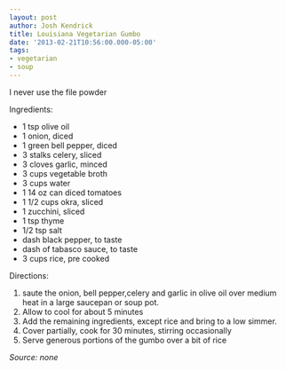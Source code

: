 ```yaml
---
layout: post
author: Josh Kendrick
title: Louisiana Vegetarian Gumbo
date: '2013-02-21T10:56:00.000-05:00'
tags:
- vegetarian
- soup
---
```


I never use the file powder

Ingredients:
* 1 tsp olive oil
* 1 onion, diced
* 1 green bell pepper, diced
* 3 stalks celery, sliced
* 3 cloves garlic, minced
* 3 cups vegetable broth
* 3 cups water
* 1 14 oz can diced tomatoes
* 1 1/2 cups okra, sliced
* 1 zucchini, sliced
* 1 tsp thyme
* 1/2 tsp salt
* dash black pepper, to taste
* dash of tabasco sauce, to taste
* 3 cups rice, pre cooked

Directions:
1. saute the onion, bell pepper,celery and garlic in olive oil over medium heat in a large saucepan or soup pot.
2. Allow to cool for about 5 minutes
3. Add the remaining ingredients, except rice and bring to a low simmer.
4. Cover partially, cook for 30 minutes, stirring occasionally
5. Serve generous portions of the gumbo over a bit of rice

*Source: none*